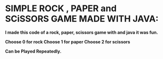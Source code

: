 <h8><b>SIMPLE ROCK , PAPER and SCiSSORS GAME MADE WITH JAVA:<h8><b>
==========================

I made this code of a rock, paper,  scissors game with and java it was fun.

Choose 0  for rock
Choose 1  for paper
Choose 2  for scissors

Can be Played Repeatedly.


